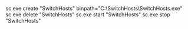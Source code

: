 ﻿sc.exe create "SwitchHosts" binpath="C:\SwitchHosts\SwitchHosts.exe"
sc.exe delete "SwitchHosts"
sc.exe start "SwitchHosts"
sc.exe stop "SwitchHosts"
